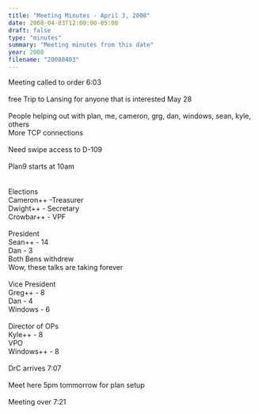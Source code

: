 ```yaml
---
title: "Meeting Minutes - April 3, 2008"
date: 2008-04-03T12:00:00-05:00
draft: false
type: "minutes"
summary: "Meeting minutes from this date"
year: 2008
filename: "20080403"
---
```


Meeting called to order 6:03 <br />
<br />
free Trip to Lansing for anyone that is interested May 28<br />
<br />
People helping out with plan, me, cameron, grg, dan, windows, sean, kyle, others<br />
More TCP connections<br />
<br />
Need swipe access to D-109<br />
<br />
Plan9 starts at 10am<br />
<br />
<br />
Elections<br />
Cameron++ -Treasurer<br />
Dwight++ - Secretary<br />
Crowbar++ - VPF<br />
<br />
President<br />
Sean++ - 14<br />
Dan - 3<br />
Both Bens withdrew<br />
Wow, these talks are taking forever<br />
<br />
Vice President<br />
Greg++ - 8<br />
Dan - 4<br />
Windows - 6<br />
<br />
Director of OPs<br />
Kyle++ - 8<br />
VPO<br />
Windows++ - 8<br />
<br />
DrC arrives 7:07<br />
<br />
Meet here 5pm tommorrow for plan setup<br />
<br />
Meeting over 7:21
